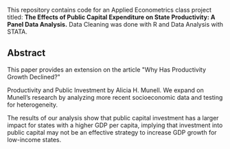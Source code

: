 This repository contains code for an Applied Econometrics class project titled: **The Effects of Public Capital Expenditure on State Productivity: A Panel Data Analysis.** Data Cleaning was done with R and Data Analysis with STATA.


## Abstract

This paper provides an extension on the article "Why Has Productivity Growth Declined?"

Productivity and Public Investment by Alicia H. Munell. We expand on Munell’s research by analyzing more recent socioeconomic data and testing for heterogeneity. 

The results of our analysis show that public capital investment has a larger impact for states with a higher GDP per capita, implying that investment into public capital may not be an effective strategy to increase GDP growth for low-income states.

